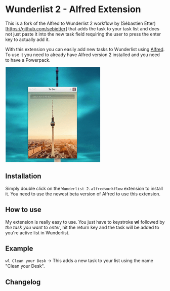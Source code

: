 # Wunderlist 2 - Alfred Extension

This is a fork of the Alfred to Wunderlist 2 workflow by (Sébastien Etter)[https://github.com/sebietter] that adds the task to your task list and does not just paste it into the new task field requiring the user to press the enter key to actually add it. 

With this extension you can easily add new tasks to Wunderlist using [Alfred](http://alfredapp.com). To use it you need to already have Alfred version 2 installed and you need to have a Powerpack.

![see it in action](https://github.com/Tobystereo/Wunderlist-2-for-Alfred/blob/master/assets/alfred2_wunderlist_workflow_small.gif?raw=true)

Installation
----

Simply double click on the `Wunderlist 2.alfredworkflow` extension to install it. You need to use the newest beta version of Alfred to use this extension.

How to use
----

My extension is really easy to use. You just have to keystroke **wl** followed by *the task you want to enter*, hit the return key and the task will be added to you're active list in Wunderlist. 

Example
----

`wl Clean your Desk`
-> This adds a new task to your list using the name "Clean your Desk".

Changelog 
----

